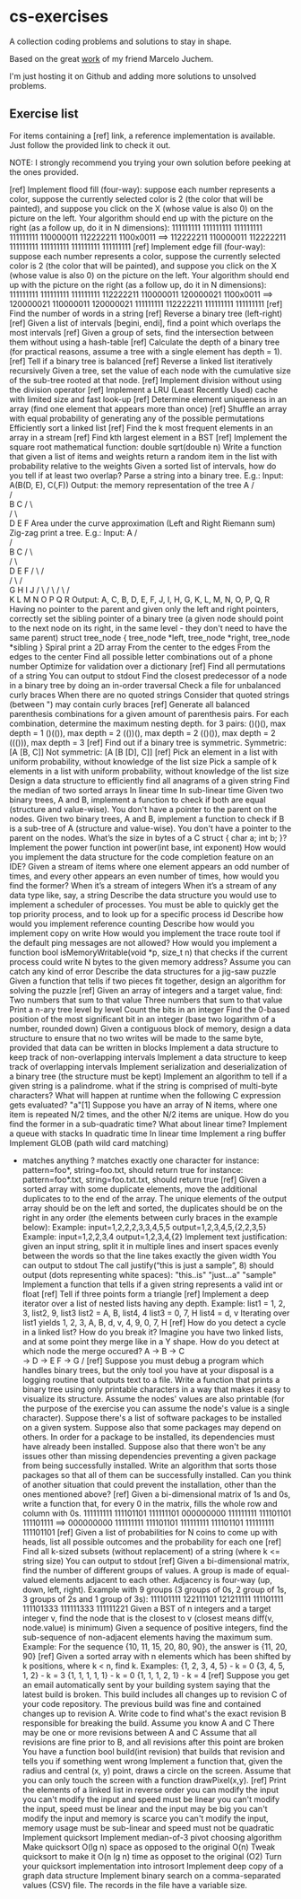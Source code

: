 # cs-exercises

A collection coding problems and solutions to stay in shape.

Based on the great [work](https://code.google.com/p/prep/wiki/ExercisesList) of my friend Marcelo Juchem.

I'm just hosting it on Github and adding more solutions to unsolved problems.

## Exercise list

For items containing a [ref] link, a reference implementation is available. Just follow the provided link to check it out.

NOTE: I strongly recommend you trying your own solution before peeking at the ones provided.

[ref] Implement flood fill (four-way): suppose each number represents a color, suppose the currently selected color is 2 (the color that will be painted), and suppose you click on the X (whose value is also 0) on the picture on the left. Your algorithm should end up with the picture on the right (as a follow up, do it in N dimensions):
111111111                       111111111
111111111                       111111111
110000011                       112222211
1100x0011          ==>          112222211
110000011                       112222211
111111111                       111111111
111111111                       111111111
[ref] Implement edge fill (four-way): suppose each number represents a color, suppose the currently selected color is 2 (the color that will be painted), and suppose you click on the X (whose value is also 0) on the picture on the left. Your algorithm should end up with the picture on the right (as a follow up, do it in N dimensions):
111111111                       111111111
111111111                       112222211
110000011                       120000021
1100x0011          ==>          120000021
110000011                       120000021
111111111                       112222211
111111111                       111111111
[ref] Find the number of words in a string
[ref] Reverse a binary tree (left-right)
[ref] Given a list of intervals [begini, endi], find a point which overlaps the most intervals
[ref] Given a group of sets, find the intersection between them without using a hash-table
[ref] Calculate the depth of a binary tree (for practical reasons, assume a tree with a single element has depth = 1).
[ref] Tell if a binary tree is balanced
[ref] Reverse a linked list
iteratively
recursively
Given a tree, set the value of each node with the cumulative size of the sub-tree rooted at that node.
[ref] Implement division without using the division operator
[ref] Implement a LRU (Least Recently Used) cache with limited size and fast look-up
[ref] Determine element uniqueness in an array (find one element that appears more than once)
[ref] Shuffle an array with equal probability of generating any of the possible permutations
Efficiently sort a linked list
[ref] Find the k most frequent elements
in an array
in a stream
[ref] Find kth largest element in a BST
[ref] Implement the square root mathematical function: double sqrt(double n)
Write a function that given a list of items and weights return a random item in the list with probability relative to the weights
Given a sorted list of intervals, how do you tell if at least two overlap?
Parse a string into a binary tree. E.g.:
Input: A(B(D, E), C(,F))
Output: the memory representation of the tree
      A
     / \
    /   \
   B     C
  / \     \
 /   \     \
D     E     F
Area under the curve approximation (Left and Right Riemann sum)
Zig-zag print a tree. E.g.:
Input:
           A
          / \
         /   \
        B     C
       / \     \
      /   \     \
     D     E     F
    / \         / \
   /   \       /   \
  G     H     I     J
 / \   / \   / \   / \
K   L M   N O   P Q   R
Output: A, C, B, D, E, F, J, I, H, G, K, L, M, N, O, P, Q, R
Having no pointer to the parent and given only the left and right pointers, correctly set the sibling pointer of a binary tree (a given node should point to the next node on its right, in the same level - they don't need to have the same parent)
struct tree_node {
  tree_node *left,
  tree_node *right,
  tree_node *sibling
}
Spiral print a 2D array
From the center to the edges
From the edges to the center
Find all possible letter combinations out of a phone number
Optimize for validation over a dictionary
[ref] Find all permutations of a string
You can output to stdout
Find the closest predecessor of a node in a binary tree by doing an in-order traversal
Check a file for unbalanced curly braces
When there are no quoted strings
Consider that quoted strings (between ") may contain curly braces
[ref] Generate all balanced parenthesis combinations for a given amount of parenthesis pairs. For each combination, determine the maximum nesting depth.
for 3 pairs:
()()(), max depth = 1
()(()), max depth = 2
(())(), max depth = 2
(()()), max depth = 2
((())), max depth = 3
[ref] Find out if a binary tree is symmetric.
Symmetric:
[A [B, C]]
Not symmetric:
[A [B [D], C]]
[ref] Pick an element in a list with uniform probability, without knowledge of the list size
Pick a sample of k elements in a list with uniform probability, without knowledge of the list size
Design a data structure to efficiently find all anagrams of a given string
Find the median of two sorted arrays
In linear time
In sub-linear time
Given two binary trees, A and B, implement a function to check if both are equal (structure and value-wise). You don't have a pointer to the parent on the nodes.
Given two binary trees, A and B, implement a function to check if B is a sub-tree of A (structure and value-wise). You don't have a pointer to the parent on the nodes.
What’s the size in bytes of a C struct { char a; int b; }?
Implement the power function int power(int base, int exponent)
How would you implement the data structure for the code completion feature on an IDE?
Given a stream of items where one element appears an odd number of times, and every other appears an even number of times, how would you find the former?
When it’s a stream of integers
When it’s a stream of any data type like, say, a string
Describe the data structure you would use to implement a scheduler of processes. You must be able to quickly get the top priority process, and to look up for a specific process id
Describe how would you implement reference counting
Describe how would you implement copy on write
How would you implement the trace route tool if the default ping messages are not allowed?
How would you implement a function bool isMemoryWritable(void *p, size_t n) that checks if the current process could write N bytes to the given memory address? Assume you can catch any kind of error
Describe the data structures for a jig-saw puzzle
Given a function that tells if two pieces fit together, design an algorithm for solving the puzzle
[ref] Given an array of integers and a target value, find:
Two numbers that sum to that value
Three numbers that sum to that value
Print a n-ary tree level by level
Count the bits in an integer
Find the 0-based position of the most significant bit in an integer (base two logarithm of a number, rounded down)
Given a contiguous block of memory, design a data structure to ensure that no two writes will be made to the same byte, provided that data can be written in blocks
Implement a data structure to keep track of non-overlapping intervals
Implement a data structure to keep track of overlapping intervals
Implement serialization and deserialization of a binary tree (the structure must be kept)
Implement an algorithm to tell if a given string is a palindrome.
what if the string is comprised of multi-byte characters?
What will happen at runtime when the following C expression gets evaluated?
"a"[1]
Suppose you have an array of N items, where one item is repeated N/2 times, and the other N/2 items are unique. How do you find the former in a sub-quadratic time? What about linear time?
Implement a queue with stacks
In quadratic time
In linear time
Implement a ring buffer
Implement GLOB (path wild card matching)
* matches anything
? matches exactly one character
for instance: pattern=foo*, string=foo.txt, should return true
for instance: pattern=foo*.txt, string=foo.txt.txt, should return true
[ref] Given a sorted array with some duplicate elements, move the additional duplicates to to the end of the array. The unique elements of the output array should be on the left and sorted, the duplicates should be on the right in any order (the elements between curly braces in the example below):
Example: input=1,2,2,2,3,3,4,5,5 output=1,2,3,4,5,{2,2,3,5}
Example: input=1,2,2,3,4 output=1,2,3,4,{2}
Implement text justification: given an input string, split it in multiple lines and insert spaces evenly between the words so that the line takes exactly the given width
You can output to stdout
The call justify(“this is just a sample”, 8) should output (dots representing white spaces):
"this..is"
"just...a"
"sample"
Implement a function that tells if a given string represents a valid int or float
[ref] Tell if three points form a triangle
[ref] Implement a deep iterator over a list of nested lists having any depth.
Example:
list1 = 1, 2, 3, list2, 9, list3
list2 = A, B, list4, 4
list3 = 0, 7, H
list4 = d, v
Iterating over list1 yields 1, 2, 3, A, B, d, v, 4, 9, 0, 7, H
[ref] How do you detect a cycle in a linked list? How do you break it?
Imagine you have two linked lists, and at some point they merge like in a Y shape. How do you detect at which node the merge occured?
A -> B -> C \
              -> D -> E
     F -> G /
[ref] Suppose you must debug a program which handles binary trees, but the only tool you have at your disposal is a logging routine that outputs text to a file. Write a function that prints a binary tree using only printable characters in a way that makes it easy to visualize its structure. Assume the nodes' values are also printable (for the purpose of the exercise you can assume the node's value is a single character).
Suppose there's a list of software packages to be installed on a given system. Suppose also that some packages may depend on others. In order for a package to be installed, its dependencies must have already been installed. Suppose also that there won't be any issues other than missing dependencies preventing a given package from being successfully installed.
Write an algorithm that sorts those packages so that all of them can be successfully installed.
Can you think of another situation that could prevent the installation, other than the ones mentioned above?
[ref] Given a bi-dimensional matrix of 1s and 0s, write a function that, for every 0 in the matrix, fills the whole row and column with 0s.
111111111                       111101101
111111101                       000000000
111111111                       111101101
111101111          ==>          000000000
111111111                       111101101
111111111                       111101101
111111111                       111101101
[ref] Given a list of probabilities for N coins to come up with heads, list all possible outcomes and the probability for each one
[ref] Find all k-sized subsets (without replacement) of a string (where k <= string size)
You can output to stdout
[ref] Given a bi-dimensional matrix, find the number of different groups of values. A group is made of equal-valued elements adjacent to each other. Adjacency is four-way (up, down, left, right).
Example with 9 groups (3 groups of 0s, 2 group of 1s, 3 groups of 2s and 1 group of 3s):
111101111
122111101
121211111
111101111
111101333
111111333
111111221
Given a BST of n integers and a target integer v, find the node that is the closest to v (closest means diff(v, node.value) is minimum)
Given a sequence of positive integers, find the sub-sequence of non-adjacent elements having the maximum sum.
Example: For the sequence {10, 11, 15, 20, 80, 90}, the answer is {11, 20, 90}
[ref] Given a sorted array with n elements which has been shifted by k positions, where k < n, find k. Examples:
{1, 2, 3, 4, 5} - k = 0
{3, 4, 5, 1, 2} - k = 3
{1, 1, 1, 1, 1} - k = 0
{1, 1, 1, 2, 1} - k = 4
[ref] Suppose you get an email automatically sent by your building system saying that the latest build is broken. This build includes all changes up to revision C of your code repository. The previous build was fine and contained changes up to revision A. Write code to find what's the exact revision B responsible for breaking the build.
Assume you know A and C
There may be one or more revisions between A and C
Assume that all revisions are fine prior to B, and all revisions after this point are broken
You have a function bool build(int revision) that builds that revision and tells you if something went wrong
Implement a function that, given the radius and central (x, y) point, draws a circle on the screen. Assume that you can only touch the screen with a function drawPixel(x,y).
[ref] Print the elements of a linked list in reverse order
you can modify the input
you can't modify the input and speed must be linear
you can't modify the input, speed must be linear and the input may be big
you can't modify the input and memory is scarce
you can't modify the input, memory usage must be sub-linear and speed must not be quadratic
Implement quicksort
Implement median-of-3 pivot choosing algorithm
Make quicksort O(lg n) space as opposed to the original O(n)
Tweak quicksort to make it O(n lg n) time as opposet to the original (O2)
Turn your quicksort implementation into introsort
Implement deep copy of a graph data structure
Implement binary search on a comma-separated values (CSV) file. The records in the file have a variable size.